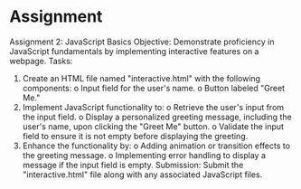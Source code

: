 # Assignment

Assignment 2: JavaScript Basics
Objective: Demonstrate proficiency in JavaScript fundamentals by implementing interactive 
features on a webpage.
Tasks:
1. Create an HTML file named "interactive.html" with the following components:
o Input field for the user's name.
o Button labeled "Greet Me."
2. Implement JavaScript functionality to:
o Retrieve the user's input from the input field.
o Display a personalized greeting message, including the user's name, upon 
clicking the "Greet Me" button.
o Validate the input field to ensure it is not empty before displaying the greeting.
3. Enhance the functionality by:
o Adding animation or transition effects to the greeting message.
o Implementing error handling to display a message if the input field is empty.
Submission: Submit the "interactive.html" file along with any associated JavaScript files.